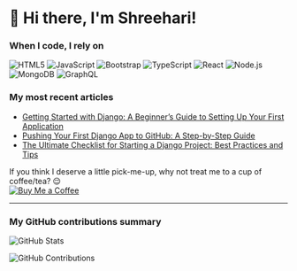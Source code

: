 # 👋 Hi there, I'm Shreehari!

### When I code, I rely on
![HTML5](https://img.shields.io/badge/HTML5-E34F26?style=flat&logo=html5&logoColor=white)
![JavaScript](https://img.shields.io/badge/JavaScript-F7DF1E?style=flat&logo=javascript&logoColor=black)
![Bootstrap](https://img.shields.io/badge/Bootstrap-7952B3?style=flat&logo=bootstrap&logoColor=white)
![TypeScript](https://img.shields.io/badge/TypeScript-007ACC?style=flat&logo=typescript&logoColor=white)
![React](https://img.shields.io/badge/React-61DAFB?style=flat&logo=react&logoColor=black)
![Node.js](https://img.shields.io/badge/Node.js-339933?style=flat&logo=node.js&logoColor=white)
![MongoDB](https://img.shields.io/badge/MongoDB-47A248?style=flat&logo=mongodb&logoColor=white)
![GraphQL](https://img.shields.io/badge/GraphQL-E10098?style=flat&logo=graphql&logoColor=white)

### My most recent articles
- [Getting Started with Django: A Beginner’s Guide to Setting Up Your First Application](#)
- [Pushing Your First Django App to GitHub: A Step-by-Step Guide](#)
- [The Ultimate Checklist for Starting a Django Project: Best Practices and Tips](#)

If you think I deserve a little pick-me-up, why not treat me to a cup of coffee/tea? 😌  
[![Buy Me a Coffee](https://img.shields.io/badge/Buy%20Me%20a%20Coffee-F68026?style=flat&logo=buy-me-a-coffee&logoColor=white)](https://www.buymeacoffee.com/yourusername)

---

### My GitHub contributions summary
![GitHub Stats](https://github-readme-stats.vercel.app/api?username=yourusername&show_icons=true&theme=dark)

![GitHub Contributions](https://github-readme-streak-stats.herokuapp.com?user=yourusername&theme=dark)
